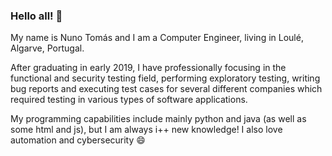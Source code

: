 ### Hello all! 👋

<!--
**NunoTomas83/NunoTomas83** is a ✨ _special_ ✨ repository because its `README.md` (this file) appears on your GitHub profile.


Here are some ideas to get you started:

- 🔭 I’m currently working on ...
- 🌱 I’m currently learning ...
- 👯 I’m looking to collaborate on ...
- 🤔 I’m looking for help with ...
- 💬 Ask me about ...
- 📫 How to reach me: ...
- 😄 Pronouns: ...
- ⚡ Fun fact: ...
-->


My name is Nuno Tomás and I am a Computer Engineer, living in Loulé, Algarve, Portugal.

After graduating in early 2019, I have professionally focusing in the functional and security testing field, performing exploratory testing, writing bug reports and executing test cases for several different companies which required testing in various types of software applications.

My programming capabilities include mainly python and java (as well as some html and js), but I am always i++ new knowledge! I also love automation and cybersecurity 😄

